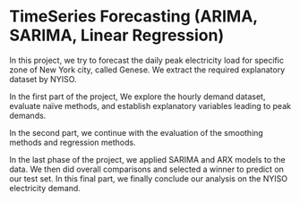 # TimeSeries Forecasting (ARIMA, SARIMA, Linear Regression)

In this project, we try to forecast the daily peak electricity load for specific zone of New York city, called Genese. We extract the required explanatory dataset by NYISO.

In the first part of the project, We explore the hourly demand dataset, evaluate naïve methods, and establish explanatory variables leading to peak demands. 

In the second part, we continue with the evaluation of the smoothing methods and regression methods.

In the last phase of the project, we applied SARIMA and ARX models to the data. We then did overall comparisons and selected a winner to predict on our test set. In this final part, we finally conclude our analysis on the NYISO electricity demand.
